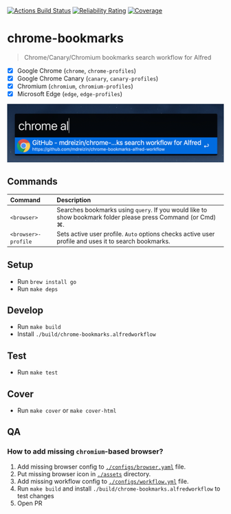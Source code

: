 [![Actions Build Status](https://github.com/mdreizin/chrome-bookmarks-alfred-workflow/workflows/CI/badge.svg)](https://github.com/mdreizin/chrome-bookmarks-alfred-workflow/actions)
[![Reliability Rating](https://sonarcloud.io/api/project_badges/measure?project=chrome-bookmarks-alfred-workflow&metric=reliability_rating)](https://sonarcloud.io/dashboard?id=chrome-bookmarks-alfred-workflow)
[![Coverage](https://sonarcloud.io/api/project_badges/measure?project=chrome-bookmarks-alfred-workflow&metric=coverage)](https://sonarcloud.io/dashboard?id=chrome-bookmarks-alfred-workflow)

# chrome-bookmarks

> Chrome/Canary/Chromium bookmarks search workflow for Alfred

- [x] Google Chrome (`chrome`, `chrome-profiles`)
- [x] Google Chrome Canary (`canary`, `canary-profiles`)
- [x] Chromium (`chromium`, `chromium-profiles`)
- [x] Microsoft Edge (`edge`, `edge-profiles`)

![Screenshot](./screenshot.png)

## Commands

| Command | Description |
|:--|:--|
| `<browser>` | Searches bookmarks using `query`. If you would like to show bookmark folder please press Command (or Cmd) ⌘. |
| `<browser>-profile` | Sets active user profile. `Auto` options checks active user profile and uses it to search bookmarks. |

## Setup

- Run `brew install go`
- Run `make deps`

## Develop

- Run `make build`
- Install `./build/chrome-bookmarks.alfredworkflow`

## Test

- Run `make test`

## Cover

- Run `make cover` or `make cover-html`

## QA

### How to add missing `chromium`-based browser?

1. Add missing browser config to [`./configs/browser.yaml`](./configs/browser.yml) file.
2. Put missing browser icon in [`./assets`](./assets) directory.
3. Add missing workflow config to [`./configs/workflow.yml`](./configs/workflow.yml) file.
4. Run `make build` and install `./build/chrome-bookmarks.alfredworkflow` to test changes
5. Open PR
